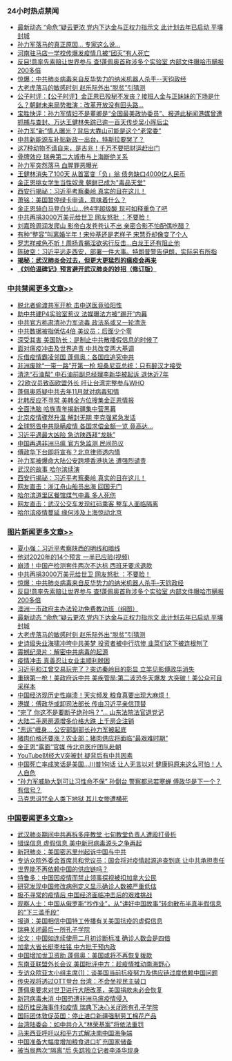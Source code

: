<div class="catlist">
<h3>24小时热点禁闻</h3>
<ul>
<li><a href="https://github.com/fqnews/bnews/blob/master/topimagenews/20200423/1318017.md">最新动态 “命危”疑云更浓 党内下达金与正权力指示文 此计划去年已启动 平壤封城</a></li>
<li><a href="https://github.com/fqnews/bnews/blob/master/cbnews/20200423/1317946.md">孙力军落马的真正原因… 专家这么说…</a></li>
<li><a href="https://github.com/fqnews/bnews/blob/master/cbnews/20200423/1317986.md">河南驻马店一学校传爆发疫情几被“团灭”有人死亡</a></li>
<li><a href="https://github.com/fqnews/bnews/blob/master/topimagenews/20200423/1318096.md">反目!意率先索赔让世界参与 查!蓬佩奥首称涉多个实验室 内部文件曝哈市瞒报200多倍</a></li>
<li><a href="https://github.com/fqnews/bnews/blob/master/comments/20200423/1317726.md">惊爆：中共肺炎病毒来自反华势力的纳米机器人杀手--天钧政经</a></li>
<li><a href="https://github.com/fqnews/bnews/blob/master/topimagenews/20200423/1317960.md">大老虎落马的敏感时刻 赵乐际外出“脱贫”引猜测</a></li>
<li><a href="https://github.com/fqnews/bnews/blob/master/bannedvideo/20200424/1318255.md">公子时评：【公子时评】金正恩已殁秘不发丧？接班人金与正妹妹的下场是什么？朝鲜未来局势推演：改革开放没有回头路... </a></li>
<li><a href="https://github.com/fqnews/bnews/blob/master/bannedvideo/20200424/1318337.md">宝胜快评：孙力军情妇不是董卿是“全国最美政协委员”、报道此秘闻港媒曾遭抓捕与查封、万达王健林失踪已逾一百天传步吴小晖后尘</a></li>
<li><a href="https://github.com/fqnews/bnews/blob/master/cnnews/20200424/1318458.md">孙力军“新”情人曝光？背后大靠山可能是这个“老常委”</a></li>
<li><a href="https://github.com/fqnews/bnews/blob/master/comments/20200424/1318173.md">中共新能源车补贴新政一出台，特斯拉要哭了？</a></li>
<li><a href="https://github.com/fqnews/bnews/blob/master/funmedia/20200424/1318214.md">这7种动物不请自来，是吉兆！千万不要把财运赶出门</a></li>
<li><a href="https://github.com/fqnews/bnews/blob/master/cbnews/20200423/1317950.md">骨牌效应 瑞典第二大城市与上海断绝关系</a></li>
<li><a href="https://github.com/fqnews/bnews/blob/master/comments/20200423/1318025.md">孙力军突然落马  血腥罪恶曝光</a></li>
<li><a href="https://github.com/fqnews/bnews/blob/master/baitai/20200423/1317964.md">王健林消失了100天 从首富变「负」翁 债务缺口4000亿人民币</a></li>
<li><a href="https://github.com/fqnews/bnews/blob/master/worldnews/20200424/1318392.md">金正恩挑女学生当性奴隶 朝鲜已成为&quot;毒品天堂&quot;</a></li>
<li><a href="https://github.com/fqnews/bnews/blob/master/cbnews/20200424/1318426.md">西安行揭祕：习近平考察秦岭 真实的目在这儿！</a></li>
<li><a href="https://github.com/fqnews/bnews/blob/master/cbnews/20200424/1318206.md">萧铭：美国暂停绿卡申请，意味着什么？ </a></li>
<li><a href="https://github.com/fqnews/bnews/blob/master/cnnews/20200423/1317977.md">金正恩骑白马登白头山…他4字超级酸 现可如释重负了吧</a></li>
<li><a href="https://github.com/fqnews/bnews/blob/master/topimagenews/20200424/1318340.md">中共再捐3000万美元给世卫 网友怒批 ：不要脸！</a></li>
<li><a href="https://github.com/fqnews/bnews/blob/master/yule/20200424/1318178.md">刘嘉玲周润发爬山 影帝白发苍苍认不出 亲密合影不怕配偶吃醋？</a></li>
<li><a href="https://github.com/fqnews/bnews/blob/master/yule/20200424/1318170.md">有种“整容”叫离婚半年！宋仲基还是老样子 宋慧乔却像变了个人</a></li>
<li><a href="https://github.com/fqnews/bnews/blob/master/yule/20200424/1318157.md">罗志祥戒色不听！周扬青揭淫欲劣行反击…白龙王还有阻止他</a></li>
<li><a href="https://github.com/fqnews/bnews/blob/master/cbnews/20200424/1318236.md">陈破空：习近平远走西安，部署一件大事。特朗普警告伊朗，实际另有所指 </a></li>
<li><b><a href="https://github.com/fqnews/bnews/blob/master/comments/20200211/1275071.md" target="_blank">揭秘：武汉肺炎会过去，但更大更猛烈的瘟疫会再来</a></b></li>
<li><b><a href="https://github.com/fqnews/bnews/blob/master/comments/20200207/1272816.md" target="_blank">《刘伯温碑记》预言避开武汉肺炎的妙招（修订版）</a></b></li>
</ul>
</div>

<div class="catlist">
<h3><a href="https://github.com/fqnews/bnews/blob/master/cbnews/" target="_blank">中共禁闻</a><span><a href="https://github.com/fqnews/bnews/blob/master/cbnews/" target="_blank" rel="nofollow">更多文章>></a></span></h3>
<ul>
<li><a href="https://github.com/fqnews/bnews/blob/master/cbnews/20200424/1318537.md" target="_blank">脱北者偷渡共军开枪 击中送医竟验阳性</a></li>
<li><a href="https://github.com/fqnews/bnews/blob/master/cbnews/20200424/1318536.md" target="_blank">助中共建P4实验室惹议 法媒曝法方被“踢开”内幕</a></li>
<li><a href="https://github.com/fqnews/bnews/blob/master/cbnews/20200424/1318535.md" target="_blank">中共官方称肃清孙力军流毒 政法系或又一轮清洗</a></li>
<li><a href="https://github.com/fqnews/bnews/blob/master/cbnews/20200424/1318531.md" target="_blank">中共数据被指低估4倍 美议员：后面少个零</a></li>
<li><a href="https://github.com/fqnews/bnews/blob/master/cbnews/20200424/1318530.md" target="_blank">深受其害 美国防长：是制止中共散播假信息的时候了</a></li>
<li><a href="https://github.com/fqnews/bnews/blob/master/cbnews/20200424/1318524.md" target="_blank">面对瘟疫冲击及世界追责 中共改变两大基调</a></li>
<li><a href="https://github.com/fqnews/bnews/blob/master/cbnews/20200424/1318523.md" target="_blank">斥借疫情霸凌邻国 蓬佩奥：各国应追究中共</a></li>
<li><a href="https://github.com/fqnews/bnews/blob/master/cbnews/20200424/1318522.md" target="_blank">非洲废除“一带一路”开第一枪 坦桑尼亚总统：只有醉汉才接受</a></li>
<li><a href="https://github.com/fqnews/bnews/blob/master/cbnews/20200424/1318517.md" target="_blank">清洗“石油帮” 中石油前副总经理李新华被起诉 退休近7年</a></li>
<li><a href="https://github.com/fqnews/bnews/blob/master/cbnews/20200424/1318514.md" target="_blank">22欧议员致函欧盟外长 吁让台湾完整参与WHO</a></li>
<li><a href="https://github.com/fqnews/bnews/blob/master/cbnews/20200424/1318513.md" target="_blank">蓬佩奥质疑中共去年11月就对病毒知情</a></li>
<li><a href="https://github.com/fqnews/bnews/blob/master/cbnews/20200424/1318512.md" target="_blank">北韩反应不寻常 美韩全方位搜集金正恩情报</a></li>
<li><a href="https://github.com/fqnews/bnews/blob/master/cbnews/20200424/1318511.md" target="_blank">全面洗脑 哈族青年揭新疆集中营黑幕</a></li>
<li><a href="https://github.com/fqnews/bnews/blob/master/cbnews/20200424/1318504.md" target="_blank">北京疫情骤然升温 解封无期 李克强紧急发话</a></li>
<li><a href="https://github.com/fqnews/bnews/blob/master/cbnews/20200424/1318485.md" target="_blank">全球怒告中共隐瞒疫情 各国求偿金额一览 竟高达…</a></li>
<li><a href="https://github.com/fqnews/bnews/blob/master/cbnews/20200424/1318477.md" target="_blank">习近平遇最大凶险 急访陕西拜“龙脉”</a></li>
<li><a href="https://github.com/fqnews/bnews/blob/master/cbnews/20200424/1318476.md" target="_blank">中国再遇非洲马瘟 官方急监测 民间热议</a></li>
<li><a href="https://github.com/fqnews/bnews/blob/master/cbnews/20200424/1318471.md" target="_blank">傅政华下台即将宣布？北京律师透内情</a></li>
<li><a href="https://github.com/fqnews/bnews/blob/master/cbnews/20200424/1318461.md" target="_blank">孙力军被爆命大陆公安跨境香港执法 遭强烈谴责</a></li>
<li><a href="https://github.com/fqnews/bnews/blob/master/cbnews/20200424/1318456.md" target="_blank">武汉的故事 哈尔滨续演</a></li>
<li><a href="https://github.com/fqnews/bnews/blob/master/cbnews/20200424/1318426.md" target="_blank">西安行揭祕：习近平考察秦岭 真实的目在这儿！</a></li>
<li><a href="https://github.com/fqnews/bnews/blob/master/cbnews/20200424/1318412.md" target="_blank">网友直击：浙江舟山船员出海 回国无门</a></li>
<li><a href="https://github.com/fqnews/bnews/blob/master/cbnews/20200424/1318411.md" target="_blank">哈尔滨道里区餐馆煤气中毒 多人死伤</a></li>
<li><a href="https://github.com/fqnews/bnews/blob/master/cbnews/20200424/1318397.md" target="_blank">网友直击：武汉公交车发现红码乘客 整车人面临隔离</a></li>
<li><a href="https://github.com/fqnews/bnews/blob/master/cbnews/20200424/1318388.md" target="_blank">哈尔滨疫情蔓延 缘何涉及上海惊动北京</a></li>

</ul>
</div>
<div class="catlist">
<h3><a href="https://github.com/fqnews/bnews/blob/master/topimagenews/" target="_blank">图片新闻</a><span><a href="https://github.com/fqnews/bnews/blob/master/topimagenews/" target="_blank" rel="nofollow">更多文章>></a></span></h3>
<ul>
<li><a href="https://github.com/fqnews/bnews/blob/master/topimagenews/20200424/1318515.md" target="_blank">夏小强：习近平考察陕西的明线和暗线</a></li>
<li><a href="https://github.com/fqnews/bnews/blob/master/topimagenews/20200424/1318446.md" target="_blank">他对2020年的14个预言 一半已应验(视频)</a></li>
<li><a href="https://github.com/fqnews/bnews/blob/master/topimagenews/20200424/1318425.md" target="_blank">崩溃！中国产检测套件两次不达标 西班牙要求退款</a></li>
<li><a href="https://github.com/fqnews/bnews/blob/master/topimagenews/20200424/1318340.md" target="_blank">中共再捐3000万美元给世卫 网友怒批 ：不要脸！</a></li>
<li><a href="https://github.com/fqnews/bnews/blob/master/comments/20200423/1317726.md" target="_blank">惊爆：中共肺炎病毒来自反华势力的纳米机器人杀手&#8211;天钧政经</a></li>
<li><a href="https://github.com/fqnews/bnews/blob/master/topimagenews/20200423/1318096.md" target="_blank">反目!意率先索赔让世界参与 查!蓬佩奥首称涉多个实验室 内部文件曝哈市瞒报200多倍</a></li>
<li><a href="https://github.com/fqnews/bnews/blob/master/comments/20200423/1317910.md" target="_blank">澳洲一市政府主办法轮功免费教功班（组图）</a></li>
<li><a href="https://github.com/fqnews/bnews/blob/master/topimagenews/20200423/1318017.md" target="_blank">最新动态 “命危”疑云更浓 党内下达金与正权力指示文 此计划去年已启动 平壤封城</a></li>
<li><a href="https://github.com/fqnews/bnews/blob/master/topimagenews/20200423/1317960.md" target="_blank">大老虎落马的敏感时刻 赵乐际外出“脱贫”引猜测</a></li>
<li><a href="https://github.com/fqnews/bnews/blob/master/topimagenews/20200423/1317933.md" target="_blank">史诗级失业海啸冲垮中共美梦 投资者被中行坑惨 韭菜们这下被连根刨了</a></li>
<li><a href="https://github.com/fqnews/bnews/blob/master/comments/20200423/1310987.md" target="_blank">震撼纪录片：解密中共病毒的起源</a></li>
<li><a href="https://github.com/fqnews/bnews/blob/master/comments/20200422/1317445.md" target="_blank">疫情冲击 真善忍让女业主顺利脱困</a></li>
<li><a href="https://github.com/fqnews/bnews/blob/master/topimagenews/20200422/1317402.md" target="_blank">习近平和江曾交易玩完了？突访秦岭目的彰显 立竿见影傅政华消失</a></li>
<li><a href="https://github.com/fqnews/bnews/blob/master/topimagenews/20200422/1317371.md" target="_blank">重磅第一枪！美政府诉中共 美疾管局:第二波恐冬天爆发 大突破！美公众可自采样本</a></li>
<li><a href="https://github.com/fqnews/bnews/blob/master/topimagenews/20200422/1317262.md" target="_blank">中国经济现历史性崩溃！天灾频发 粮食真要出现大麻烦！</a></li>
<li><a href="https://github.com/fqnews/bnews/blob/master/topimagenews/20200422/1317242.md" target="_blank">港媒：傅政华或卸司法部长 传由习近平亲信顶替</a></li>
<li><a href="https://github.com/fqnews/bnews/blob/master/topimagenews/20200422/1317203.md" target="_blank">“完了 你这不是要断子绝孙吗？”… 山东法院法官退党记</a></li>
<li><a href="https://github.com/fqnews/bnews/blob/master/topimagenews/20200422/1317199.md" target="_blank">大陆二手房房源增多价格大跌 上千房企注销</a></li>
<li><a href="https://github.com/fqnews/bnews/blob/master/topimagenews/20200422/1317198.md" target="_blank">“恶运”缠身… 公安部副部长孙力军被起底</a></li>
<li><a href="https://github.com/fqnews/bnews/blob/master/topimagenews/20200422/1317087.md" target="_blank">猪肉价格还要涨？农业部：猪肉供应将面临“最艰难时期”</a></li>
<li><a href="https://github.com/fqnews/bnews/blob/master/topimagenews/20200422/1317086.md" target="_blank">金正恩“露面”官媒 传北京医疗团队赴朝</a></li>
<li><a href="https://github.com/fqnews/bnews/blob/master/topimagenews/20200422/1317085.md" target="_blank">YouTube财经大V突被封 疑背后有中共因素</a></li>
<li><a href="https://github.com/fqnews/bnews/blob/master/topimagenews/20200421/1316813.md" target="_blank">中国死亡率成笑话是美国&#8230;川普1句话 让人无言以对 健康码原来这么可怕！人人自危</a></li>
<li><a href="https://github.com/fqnews/bnews/blob/master/topimagenews/20200421/1316694.md" target="_blank">“孙力军威胁大到可让习性命不保” 孙倒台 警察都忌若寒蝉 傅政华是下一个？有信号？</a></li>
<li><a href="https://github.com/fqnews/bnews/blob/master/topimagenews/20200421/1316657.md" target="_blank">马克思诅咒全人类下地狱 其儿女惨遭横死</a></li>

</ul>
</div>
<div class="catlist">
<h3><a href="https://github.com/fqnews/bnews/blob/master/headline/" target="_blank">中国要闻</a><span><a href="https://github.com/fqnews/bnews/blob/master/headline/" target="_blank" rel="nofollow">更多文章>></a></span></h3>
<ul>
<li><a href="https://github.com/fqnews/bnews/blob/master/headline/20200424/1318547.md" target="_blank">武汉肺炎期间中共再拆多座教堂 七旬教堂负责人遭殴打骨折</a></li>
<li><a href="https://github.com/fqnews/bnews/blob/master/headline/20200424/1318518.md" target="_blank">错误信息 虚假信息 美中新冠病毒源头之争再起</a></li>
<li><a href="https://github.com/fqnews/bnews/blob/master/headline/20200424/1318396.md" target="_blank">新冠肺炎：美国密苏里州起诉中国与中共</a></li>
<li><a href="https://github.com/fqnews/bnews/blob/master/headline/20200424/1318373.md" target="_blank">专访众院外委会首席共和党议员：国会将对疫情起源追查到底 让中共承担责任</a></li>
<li><a href="https://github.com/fqnews/bnews/blob/master/headline/20200424/1318346.md" target="_blank">世界能不再依赖中国的供应链吗？</a></li>
<li><a href="https://github.com/fqnews/bnews/blob/master/headline/20200424/1318338.md" target="_blank">特鲁多：中国因疫情而禁止领事探视被扣加拿大公民</a></li>
<li><a href="https://github.com/fqnews/bnews/blob/master/headline/20200424/1318276.md" target="_blank">研究发现中国修改病例定义显示确诊人数被严重低估</a></li>
<li><a href="https://github.com/fqnews/bnews/blob/master/headline/20200424/1318265.md" target="_blank">极不寻常的疫情后 中国经济面临冲击后的艰难挑战</a></li>
<li><a href="https://github.com/fqnews/bnews/blob/master/headline/20200424/1318251.md" target="_blank">观察人士：中国从俄罗斯“抄作业”，从“讲好中国故事”转向散布半真半假信息的“下三滥手段”</a></li>
<li><a href="https://github.com/fqnews/bnews/blob/master/headline/20200424/1318221.md" target="_blank">报道：美国相信中国特工传播有关美国抗疫的虚假信息</a></li>
<li><a href="https://github.com/fqnews/bnews/blob/master/headline/20200424/1318212.md" target="_blank">瑞典关闭最后一所孔子学院</a></li>
<li><a href="https://github.com/fqnews/bnews/blob/master/headline/20200424/1318177.md" target="_blank">论文：中国如连续使用二月初诊断标准  确诊人数会是四倍</a></li>
<li><a href="https://github.com/fqnews/bnews/blob/master/headline/20200424/1318172.md" target="_blank">加拿大省长挺李柱铭  中方批干预内政</a></li>
<li><a href="https://github.com/fqnews/bnews/blob/master/headline/20200424/1318166.md" target="_blank">中国增加世卫资助    蓬佩奥：美国或将不再恢复拨款</a></li>
<li><a href="https://github.com/fqnews/bnews/blob/master/headline/20200424/1318165.md" target="_blank">东南亚联盟外长会议   美国批评中方：趁疫情推动南海野心</a></li>
<li><a href="https://github.com/fqnews/bnews/blob/master/headline/20200424/1318154.md" target="_blank">专访众院亚太小组主席(1)：谈美国当前抗疫努力及供应链过度依赖中国问题</a></li>
<li><a href="https://github.com/fqnews/bnews/blob/master/headline/20200424/1318150.md" target="_blank">传央视将透过OTT登台 台湾：不会坐视民主破口</a></li>
<li><a href="https://github.com/fqnews/bnews/blob/master/headline/20200423/1318133.md" target="_blank">蓬佩奥要求对世卫进行大胆改革，美国捐款未必会恢复</a></li>
<li><a href="https://github.com/fqnews/bnews/blob/master/headline/20200423/1318128.md" target="_blank">新冠病毒未消 中国恐遭非洲马瘟疫情侵入</a></li>
<li><a href="https://github.com/fqnews/bnews/blob/master/headline/20200423/1318122.md" target="_blank">经历桂民海事件和疫情 瑞典下决心关闭所有孔子学院</a></li>
<li><a href="https://github.com/fqnews/bnews/blob/master/headline/20200423/1318114.md" target="_blank">国际团体敦促英国：停止进口新疆强制劳工棉花产品</a></li>
<li><a href="https://github.com/fqnews/bnews/blob/master/headline/20200423/1318113.md" target="_blank">台湾陆委会：如中共介入“林荣基案”将依法重罚</a></li>
<li><a href="https://github.com/fqnews/bnews/blob/master/headline/20200423/1318074.md" target="_blank">马来西亚呼吁以和平方式解决南中国海争端</a></li>
<li><a href="https://github.com/fqnews/bnews/blob/master/headline/20200423/1318072.md" target="_blank">中国准备大幅度增加粮食进口扩充国家储备</a></li>
<li><a href="https://github.com/fqnews/bnews/blob/master/headline/20200423/1318070.md" target="_blank">被当局两次“隔离”后 失踪独立记者李泽华现身</a></li>

</ul>
</div>